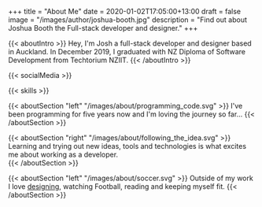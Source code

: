 +++
title = "About Me"
date = 2020-01-02T17:05:00+13:00
draft = false
image = "/images/author/joshua-booth.jpg"
description = "Find out about Joshua Booth the Full-stack developer and designer."
+++

{{< aboutIntro >}}
Hey, I'm Josh a full-stack developer and designer based in Auckland.
In December 2019, I graduated with NZ Diploma of Software Development from 
Techtorium NZIIT.
{{< /aboutIntro >}}

{{< socialMedia >}}

{{< skills >}}

{{< aboutSection "left" "/images/about/programming_code.svg" >}}
I've been programming for five years now and I'm loving the journey so far...
{{< /aboutSection >}}

{{< aboutSection "right" "/images/about/following_the_idea.svg" >}}
Learning and trying out new ideas, tools and technologies is what excites me
about working as a developer.  
{{< /aboutSection >}}

{{< aboutSection "left" "/images/about/soccer.svg" >}}
Outside of my work I love [designing](https://instagram.com/joshuabooth.nz),
watching Football, reading and keeping myself fit. 
{{< /aboutSection >}}
